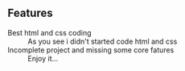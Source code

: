 ## Features

<dl>
  <dt>Best html and css coding</dt>
  <dd>As you see i didn't started code html and css </dd>

  <dt>Incomplete project and missing some core fatures</dt>
  <dd>Enjoy it...</dd>
</dl>
